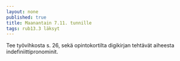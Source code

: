 ```yaml
---
layout: none
published: true
title: Maanantain 7.11. tunnille
tags: rub13.3 läksyt
---
```

Tee työvihkosta s. 26, sekä opintokortilta digikirjan tehtävät aiheesta indefiniittipronominit.
